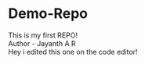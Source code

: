 # Demo-Repo
This is my first REPO!
<br>
Author - Jayanth A R
<br>
Hey i edited this one on the code editor!
